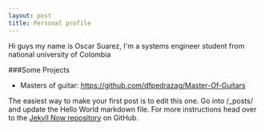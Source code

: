 ```yaml
---
layout: post
title: Personal profile
---
```


Hi guys my name is Oscar Suarez, I'm a systems engineer student from national university of Colombia


###Some Projects
- Masters of guitar: https://github.com/dfpedrazag/Master-Of-Guitars

The easiest way to make your first post is to edit this one. Go into /_posts/ and update the Hello World markdown file. For more instructions head over to the [Jekyll Now repository](https://github.com/barryclark/jekyll-now) on GitHub.